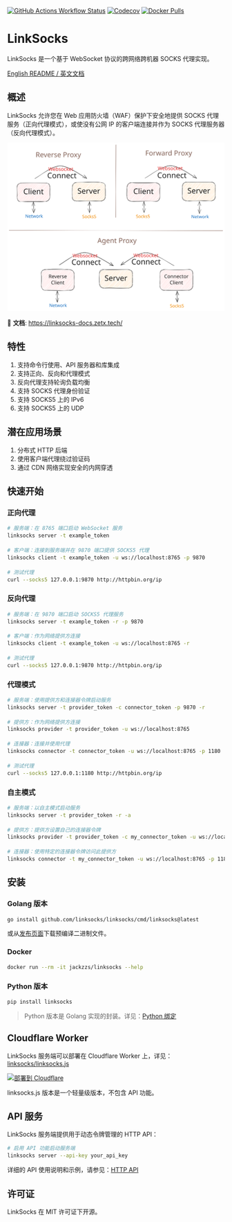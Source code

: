 [![GitHub Actions Workflow Status](https://img.shields.io/github/actions/workflow/status/linksocks/linksocks/ci.yml?logo=github&label=Tests)](https://github.com/linksocks/linksocks/actions) [![Codecov](https://img.shields.io/codecov/c/github/linksocks/linksocks?logo=codecov&logoColor=white)](https://app.codecov.io/gh/linksocks/linksocks/tree/main) [![Docker Pulls](https://img.shields.io/docker/pulls/jackzzs/linksocks?logo=docker&logoColor=white)](https://hub.docker.com/r/jackzzs/linksocks)

# LinkSocks

LinkSocks 是一个基于 WebSocket 协议的跨网络跨机器 SOCKS 代理实现。

[English README / 英文文档](README.md)

## 概述

LinkSocks 允许您在 Web 应用防火墙（WAF）保护下安全地提供 SOCKS 代理服务（正向代理模式），或使没有公网 IP 的客户端连接并作为 SOCKS 代理服务器（反向代理模式）。

![架构图](https://github.com/linksocks/linksocks/raw/main/images/abstract.svg)

📖 **文档**: https://linksocks-docs.zetx.tech/

## 特性

1. 支持命令行使用、API 服务器和库集成
2. 支持正向、反向和代理模式
3. 反向代理支持轮询负载均衡
4. 支持 SOCKS 代理身份验证
5. 支持 SOCKS5 上的 IPv6
6. 支持 SOCKS5 上的 UDP

## 潜在应用场景

1. 分布式 HTTP 后端
2. 使用客户端代理绕过验证码
3. 通过 CDN 网络实现安全的内网穿透

## 快速开始

### 正向代理

```bash
# 服务端：在 8765 端口启动 WebSocket 服务
linksocks server -t example_token

# 客户端：连接到服务端并在 9870 端口提供 SOCKS5 代理
linksocks client -t example_token -u ws://localhost:8765 -p 9870

# 测试代理
curl --socks5 127.0.0.1:9870 http://httpbin.org/ip
```

### 反向代理

```bash
# 服务端：在 9870 端口启动 SOCKS5 代理服务
linksocks server -t example_token -r -p 9870

# 客户端：作为网络提供方连接
linksocks client -t example_token -u ws://localhost:8765 -r

# 测试代理
curl --socks5 127.0.0.1:9870 http://httpbin.org/ip
```

### 代理模式

```bash
# 服务端：使用提供方和连接器令牌启动服务
linksocks server -t provider_token -c connector_token -p 9870 -r

# 提供方：作为网络提供方连接
linksocks provider -t provider_token -u ws://localhost:8765

# 连接器：连接并使用代理
linksocks connector -t connector_token -u ws://localhost:8765 -p 1180

# 测试代理
curl --socks5 127.0.0.1:1180 http://httpbin.org/ip
```

### 自主模式

```bash
# 服务端：以自主模式启动服务
linksocks server -t provider_token -r -a

# 提供方：提供方设置自己的连接器令牌
linksocks provider -t provider_token -c my_connector_token -u ws://localhost:8765

# 连接器：使用特定的连接器令牌访问此提供方
linksocks connector -t my_connector_token -u ws://localhost:8765 -p 1180
```

## 安装

### Golang 版本
```bash
go install github.com/linksocks/linksocks/cmd/linksocks@latest
```

或从[发布页面](https://github.com/linksocks/linksocks/releases)下载预编译二进制文件。

### Docker
```bash
docker run --rm -it jackzzs/linksocks --help
```

### Python 版本
```bash
pip install linksocks
```

> Python 版本是 Golang 实现的封装。详见：[Python 绑定](https://linksocks-docs.zetx.tech/python/)

## Cloudflare Worker

LinkSocks 服务端可以部署在 Cloudflare Worker 上，详见：[linksocks/linksocks.js](https://github.com/linksocks/linksocks.js)

[![部署到 Cloudflare](https://deploy.workers.cloudflare.com/button)](https://deploy.workers.cloudflare.com/?url=https://github.com/linksocks/linksocks.js)

linksocks.js 版本是一个轻量级版本，不包含 API 功能。

## API 服务

LinkSocks 服务端提供用于动态令牌管理的 HTTP API：

```bash
# 启用 API 功能启动服务端
linksocks server --api-key your_api_key
```

详细的 API 使用说明和示例，请参见：[HTTP API](https://linksocks-docs.zetx.tech/guide/http-api)

## 许可证

LinkSocks 在 MIT 许可证下开源。
